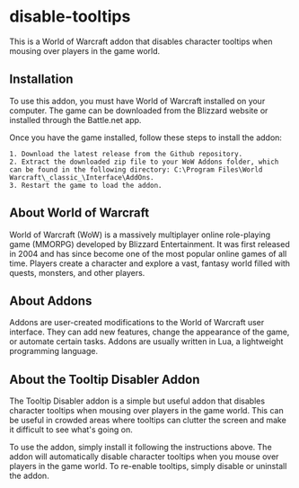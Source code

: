 # disable-tooltips

This is a World of Warcraft addon that disables character tooltips when mousing over players in the game world.

## Installation
To use this addon, you must have World of Warcraft installed on your computer. The game can be downloaded from the Blizzard website or installed through the Battle.net app.

Once you have the game installed, follow these steps to install the addon:

    1. Download the latest release from the Github repository.
    2. Extract the downloaded zip file to your WoW Addons folder, which can be found in the following directory: C:\Program Files\World Warcraft\_classic_\Interface\AddOns.
    3. Restart the game to load the addon.

## About World of Warcraft
World of Warcraft (WoW) is a massively multiplayer online role-playing game (MMORPG) developed by Blizzard Entertainment. It was first released in 2004 and has since become one of the most popular online games of all time. Players create a character and explore a vast, fantasy world filled with quests, monsters, and other players.

## About Addons
Addons are user-created modifications to the World of Warcraft user interface. They can add new features, change the appearance of the game, or automate certain tasks. Addons are usually written in Lua, a lightweight programming language.

## About the Tooltip Disabler Addon
The Tooltip Disabler addon is a simple but useful addon that disables character tooltips when mousing over players in the game world. This can be useful in crowded areas where tooltips can clutter the screen and make it difficult to see what's going on.

To use the addon, simply install it following the instructions above. The addon will automatically disable character tooltips when you mouse over players in the game world. To re-enable tooltips, simply disable or uninstall the addon.
